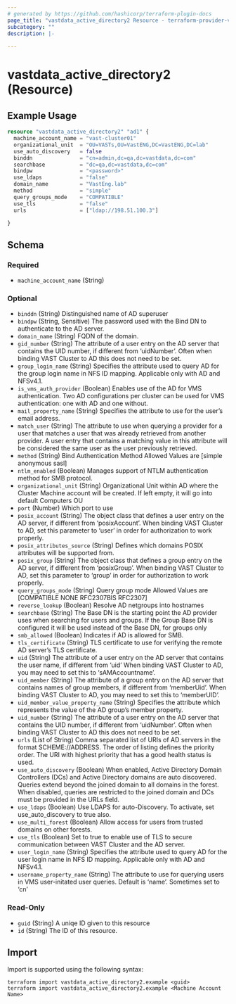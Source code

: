 ```yaml
---
# generated by https://github.com/hashicorp/terraform-plugin-docs
page_title: "vastdata_active_directory2 Resource - terraform-provider-vastdata"
subcategory: ""
description: |-
  
---
```


# vastdata_active_directory2 (Resource)



## Example Usage

```terraform
resource "vastdata_active_directory2" "ad1" {
  machine_account_name = "vast-cluster01"
  organizational_unit  = "OU=VASTs,OU=VastENG,DC=VastENG,DC=lab"
  use_auto_discovery   = false
  binddn               = "cn=admin,dc=qa,dc=vastdata,dc=com"
  searchbase           = "dc=qa,dc=vastdata,dc=com"
  bindpw               = "<password>"
  use_ldaps            = "false"
  domain_name          = "VastEng.lab"
  method               = "simple"
  query_groups_mode    = "COMPATIBLE"
  use_tls              = "false"
  urls                 = ["ldap://198.51.100.3"]

}
```

<!-- schema generated by tfplugindocs -->
## Schema

### Required

- `machine_account_name` (String)

### Optional

- `binddn` (String) Distinguished name of AD superuser
- `bindpw` (String, Sensitive) The password used with the Bind DN to authenticate to the AD server.
- `domain_name` (String) FQDN of the domain.
- `gid_number` (String) The attribute of a user entry on the AD server that contains the UID number, if different from ‘uidNumber’. Often when binding VAST Cluster to AD this does not need to be set.
- `group_login_name` (String) Specifies the attribute used to query AD for the group login name in NFS ID mapping. Applicable only with AD and NFSv4.1.
- `is_vms_auth_provider` (Boolean) Enables use of the AD for VMS authentication. Two AD configurations per cluster can be used for VMS authentication: one with AD and one without.
- `mail_property_name` (String) Specifies the attribute to use for the user’s email address.
- `match_user` (String) The attribute to use when querying a provider for a user that matches a user that was already retrieved from another provider. A user entry that contains a matching value in this attribute will be considered the same user as the user previously retrieved.
- `method` (String) Bind Authentication Method Allowed Values are [simple anonymous sasl]
- `ntlm_enabled` (Boolean) Manages support of NTLM authentication method for SMB protocol.
- `organizational_unit` (String) Organizational Unit within AD where the Cluster Machine account will be created. If left empty, it will go into default Computers OU
- `port` (Number) Which port to use
- `posix_account` (String) The object class that defines a user entry on the AD server, if different from ‘posixAccount’. When binding VAST Cluster to AD, set this parameter to ‘user’ in order for authorization to work properly.
- `posix_attributes_source` (String) Defines which domains POSIX attributes will be supported from.
- `posix_group` (String) The object class that defines a group entry on the AD server, if different from ‘posixGroup’. When binding VAST Cluster to AD, set this parameter to ‘group’ in order for authorization to work properly.
- `query_groups_mode` (String) Query group mode Allowed Values are [COMPATIBLE NONE RFC2307BIS RFC2307]
- `reverse_lookup` (Boolean) Resolve AD netgroups into hostnames
- `searchbase` (String) The Base DN is the starting point the AD provider uses when searching for users and groups. If the Group Base DN is configured it will be used instead of the Base DN, for groups only
- `smb_allowed` (Boolean) Indicates if AD is allowed for SMB.
- `tls_certificate` (String) TLS certificate to use for verifying the remote AD server’s TLS certificate.
- `uid` (String) The attribute of a user entry on the AD server that contains the user name, if different from ‘uid’ When binding VAST Cluster to AD, you may need to set this to ‘sAMAccountname’.
- `uid_member` (String) The attribute of a group entry on the AD server that contains names of group members, if different from ‘memberUid’. When binding VAST Cluster to AD, you may need to set this to ‘memberUID’.
- `uid_member_value_property_name` (String) Specifies the attribute which represents the value of the AD group’s member property.
- `uid_number` (String) The attribute of a user entry on the AD server that contains the UID number, if different from ‘uidNumber’. Often when binding VAST Cluster to AD this does not need to be set.
- `urls` (List of String) Comma separated list of URIs of AD servers in the format SCHEME://ADDRESS. The order of listing defines the priority order. The URI with highest priority that has a good health status is used.
- `use_auto_discovery` (Boolean) When enabled, Active Directory Domain Controllers (DCs) and Active Directory domains are auto discovered. Queries extend beyond the joined domain to all domains in the forest. When disabled, queries are restricted to the joined domain and DCs must be provided in the URLs field.
- `use_ldaps` (Boolean) Use LDAPS for auto-Discovery. To activate, set use_auto_discovery to true also.
- `use_multi_forest` (Boolean) Allow access for users from trusted domains on other forests.
- `use_tls` (Boolean) Set to true to enable use of TLS to secure communication between VAST Cluster and the AD server.
- `user_login_name` (String) Specifies the attribute used to query AD for the user login name in NFS ID mapping. Applicable only with AD and NFSv4.1.
- `username_property_name` (String) The attribute to use for querying users in VMS user-initated user queries. Default is ‘name’. Sometimes set to ‘cn’

### Read-Only

- `guid` (String) A uniqe ID given to this resource
- `id` (String) The ID of this resource.

## Import

Import is supported using the following syntax:

```shell
terraform import vastdata_active_directory2.example <guid>
terraform import vastdata_active_directory2.example <Machine Account Name>
```
